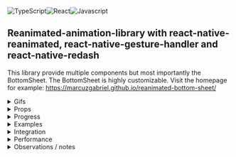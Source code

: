 ![TypeScript](https://badges.aleen42.com/src/typescript.svg)![React](https://badges.aleen42.com/src/react.svg)![Javascript](https://badges.aleen42.com/src/javascript.svg)

## Reanimated-animation-library with react-native-reanimated, react-native-gesture-handler and react-native-redash
This library provide multiple components but most importantly the BottomSheet. The BottomSheet is highly customizable. Visit the homepage for example: https://marcuzgabriel.github.io/reanimated-bottom-sheet/

<details>
  <summary>Gifs</summary>

  ## BottomSheet
  ![Alt Text](https://media.giphy.com/media/Ik9LNWjdCMrvGg5ToJ/giphy.gif)
  ![Alt Text](https://media.giphy.com/media/HF6U0tvtuE7UQra27j/giphy.gif)
  ![Alt Text](https://media.giphy.com/media/z386AcY2dPdthZLJKz/giphy.gif)
</details>
<details>
  <summary>Props</summary>

  ## BottomSheet
  | Prop | Type | Description | is required |
  | :--- | :---: | :---:| :---: |
  | backgroundColor | string | Sets the background color | false
  | borderTopLeftRadius | number | Sets the border top left radius | false
  | borderTopRightRadius | number | Sets the border top right radius | false
  | closeBottomSheetRequest | object: { isEnabled: boolean; callback: ((cb) => void) => void } | Custom trigger function to make the bottom sheet go to bottom onPress | false
  | contentComponent | node | Content component | true
  | contentHeightWhenKeyboardIsVisible | object: { takeUpAllAvailableSpace?: boolean; resizeHeightTrigger?: number; resizeHeight?: number; offset?: number, closeIcon?: { topOffset?: number, rightOffset?: number, icon: () => React.ReactNode }} | manipulate the content height when keyboard is visible and add a close icon | false
  | extraOffset | number | If you need some extra offset when it comes to the panning event hitting the footer | false
  | extraSnapPointBottomOffset | number | Minor differences occours depending on the Platform. This prop helps to get the perfect snap point on all platforms | false
  | fadingScrollEdges | object: { isEnabled: boolean, androidFadingEdgeLength: number, iOSAndWebFadingEdgeHeight: number, nativeBackgroundColor: string, webBackgroundColorTop: { from: string to: string}, webBackgroundColorBottom: { from: string, to: string } | This prop ensures that there is a scrolling edge when the content is scrollable | false
  | footerComponent | node | Footer component | false
  | getCurrentConfigRequest | function with callback | This function will provide the current configuration | false
  | header | object: { height: number } | If there is no header component then this object can be used to style the header | false
  | headerComponent | node | Header component | false
  | hideContentOnCardCollapse | object: { isEnabled: boolean, offset: number } | Hides content when gesturing down | false
  | hideFooterOnCardCollapse | object: { isEnabled: boolean, offset: number } | Hides footer when gesturing down | false
  | initializeBottomSheetAsClosed | boolean | In some cases it might be relevant to show the background content before showing the bottomSheet | false
  | isBottomSheetInactive | boolean | Set the bottom to an inactive state. Can be used for async handling og UX requirements | false
  | keyboardAvoidBottomMargin (currently disabled) | number | An extra margin wrapper is implemented instead. The prop was used to create extra spacings when an input field is focused | false
  | maxHeightRatio | float | max height of the bottom sheet in 0.1 - 0.9 ratio | false
  | morphingArrow | object: { isEnabled: boolean, offset: number, fill: string } | As there currently is a bug on web when interpolating SVG's with reanimated, then the morphing arrow can be disabled for specific platforms using this prop | false
  | offsetAddition | number | Used to have extra offset for the snap effect | false
  | onLayoutRequest | function with callback | In some cases the card height of the BottomSheet might come in handy. This prop returns the height | false
  | openBottomSheetRequest | object: { isEnabled: boolean; callback: ((cb) => void) => void } | Custom trigger functions to make the bottom sheet go to top | false
  | outerScrollEvent | object: { isEnabled?: boolean, scrollY?: Animated.SharedValue<number>, autoScrollTriggerLength?: number } | Connect an outer scrolling event that the bottom sheet should react to | false
  | pressableSafeAreaToContent | number | Stronger handling for controlling safe area to content so a press event on the BottomSheet do not interfer with the content within the BottomSheet | false
  | scrollArrowBottomComponent (currently disabled) | node | Scroll arrow bottom component | false
  | scrollArrows | object: { isEnabled: boolean, fill: string, dimensions: number, topArrowOffset: number, bottomArrowOffset: number } | When there is no scrollArrowBottom- or top component then this object can be used for styling the scroll arrows. | false
  | scrollArrowTopComponent (currently disabled) | node | Scroll arrow top component | false
  | smoothAppearance | object: { waitForContent: boolean, emptyContentHeight?: number } | Ensures a smooth appearance animation of the BottomSheet to eliminate flickering | false
  | snapEffectDirection | Animated.SharedValue<string> | Used together with SnapEffect component. It tells the BottomSheet how to react to the effect. Please look in examples for more information | false
  | snapPointBottom | number | This prop is required for the BottomSheet to work | true
  | springConfig | object { damping?: number; mass?: number; stiffness?: number; overshootClamping?: boolean; restSpeedThreshold?: number; restDisplacementThreshold?: number; } | Overrule default spring config with custom configuration
  | testID | string | add testID to the bottomSheet | false
  | webBoxShadow | object: { offset: number; opacity: number } | Set a box shadow for web | false
</details>
<details>
  <summary>Progress</summary>

  ## Current progress

- [x] ScrollViewKeyboardAvoid. Personally I have had troubles using the KeyboardAvoidView from react-native where I am limited to only use one behaviour. This approach uses two behaviours at the same time with reanimated. First it manipulates the translationY position so the content container floats above the keyboard. Secondly it changes the height of the content container so a nice scroll-to-focused-input gets triggered. A minimum requirement for this approach to work is to use this library's ```<InputField />```. Multiple examples can be found in the project Example folder.
- [x] InputField. This is a component that is connected to the above ScrollViewKeyboardAvoid. When focused and the minimum requirements for ScrollViewKeyboardAvoid is met, then a smooth scroll-to-focused-input field event will trigger.
- [x] BottomSheet
  - [x] Static event: When background content is not scrollable then the background content should not be snappable
  - [x] Scroll arrows that appear / dissapear
  - [x] Fading scroll edges for alle platforms
  - [x] Drag resistance when using the snap effect
  - [x] InputField component that accepts a unique id so no matter where the component is located then a nice scrollTo animation effect to the input field is achieved
  - [x] If the background content is not scrollable but there is content hiding behind the card, then make the component snappable so the card will collapse if the user tries to do a scroll gesture on the background content
  - [x] Morphing arrow that follows the Y axis animation of the card
  - [x] Card is collapsable by either clicking, gesturing, overlapping from scroll to pan gesture or scrolling the background content
  - [x] The card should be able to handle input fields. When an input field is pressed, then the keyboard should press the card upwards and a scrolling animation should scroll to the input field
  - [x] Add a ScrollView component in a PanGestureHandler component
  - [x] iOS + Android: Overlap from a scrolling gesture to a pan gesture by creating a scroll-to-top snapping effect
  - [x] Basic animation features (scrolling and pan gesture event)
  - [x] Header component
  - [x] Content component
  - [x] Footer component
- [ ] Appear
- [ ] Slider
- [ ] Morphing SVG Graph
- [ ] Unit tests
</details>
<details>
  <summary>Examples</summary>

  ## Examples
  Different examples can be found at the location src/components/Examples
</details>
<details>
  <summary>Integration</summary>

## React integration
```Javascript
import React from 'react';
import { Platform, useWindowDimensions } from 'react-native';
import styled from 'styled-components/native';
import Animated, {
  useSharedValue,
  useAnimatedScrollHandler,
  useAnimatedRef,
} from 'react-native-reanimated';
import { BottomSheet, SnapEffect } from '@marcuzgabriel/reanimated-animation-library';

const HEADER_HEIGHT = 50;
const EXTRA_SNAP_POINT_OFFSET = 30;

const isAndroid = Platform.OS === 'android';

const fakeScrollItem = [
  {
    text: `Lorem ipsum dolor sit amet, consectetur adipiscing elit, sed do eiusmod tempor incididunt
  ut labore et dolore magna aliqua. Ut enim ad minim veniam, quis nostrud exercitation ullamco
  laboris nisi ut aliquip ex ea commodo consequat. Duis aute irure dolor in reprehenderit in
  voluptate velit esse cillum dolore eu fugiat nulla pariatur.
`,
  },
];

const Wrapper = styled.View<{ windowHeight: number }>`
  position: relative;
  height: ${({ windowHeight }): number => windowHeight}px;
  width: 100%;
`;

const Content = styled.View`
  width: 100%;
  height: 400;
  background-color: purple;
`;

const Header = styled.View`
  width: 100%;
  height: 100px;
  background: black;
  justify
`;

const Text = styled.Text``;

const FakeContentWrapper = styled.View<{ windowHeight: number }>`
  background: white;
  height: ${({ windowHeight }): number => windowHeight}px;
  width: 100%;
  padding: 32px 16px;
`;

const ScrollViewWithSnapEffect: React.FC = () => {
  const scrollViewRef = useAnimatedRef<Animated.ScrollView>();
  const scrollY = useSharedValue(0);
  const cardHeight = useSharedValue(0);
  const snapEffectDirection = useSharedValue('');

  const windowHeight = useWindowDimensions().height;

  const onScrollHandler = useAnimatedScrollHandler({
    onScroll: e => {
      scrollY.value = e.contentOffset.y;
    },
  });

  return (
    <Wrapper windowHeight={windowHeight}>
      <Animated.ScrollView
        ref={scrollViewRef}
        bounces={false}
        alwaysBounceVertical={false}
        onScroll={onScrollHandler}
        scrollEventThrottle={16}
      >
        <SnapEffect cardHeight={cardHeight} snapEffectDirection={snapEffectDirection}>
          {fakeScrollItem.map(({ text }, i) => (
            <FakeContentWrapper windowHeight={windowHeight} key={`${i}_${text}`}>
              <Text>{text}</Text>
            </FakeContentWrapper>
          ))}
        </SnapEffect>
      </Animated.ScrollView>
      <BottomSheet
        scrollY={scrollY}
        fadingScrollEdges={{ isEnabled: false }}
        morphingArrow={{ isEnabled: Platform.OS !=='web', offset: 20 }}
        keyboardAvoidBottomMargin={isAndroid ? 16 : 0}
        snapEffectDirection={snapEffectDirection}
        snapPointBottom={HEADER_HEIGHT + EXTRA_SNAP_POINT_OFFSET}
        onLayoutRequest={(height: number): void => {
          cardHeight.value = height;
        }}
        contentComponent={<Content />}
      />
    </Wrapper>
  );
};

export default ScrollViewWithSnapEffect;
```

## Expo integration
npm install @marcuzgabriel/reanimated-animation-library@1.0.0
https://github.com/marcuzgabriel/reanimated-animation-library/packages/813007

Update app.json accordingly and remember to pod install and build the projects properly.
```Javascript
{
  "name": "MyTSProject",
  "displayName": "MyTSProject",
  "expo": {
    "name": "MyTSProject",
    "slug": "MyTSProject",
    "version": "1.0.0",
    "assetBundlePatterns": [
      "**/*"
    ],
    "web": {
      "build": {
        "babel": {
          "include": [
            "@marcuzgabriel/reanimated-animation-library"
          ]
        }
      }
    }
  }
}
```
</details>
<details>
  <summary>Performance</summary>

  ## Performance observations
The only time a performance decrease occours is when the native keyboad appears. This type of performance decrease will always happend with or without reanimated. If you experience any other performance decrease, please let me know :)
</details>
<details>
  <summary>Observations / notes</summary>

## Observations
Latest react-native-gesture-handler version vs old and latest react-native-reanimated vs old

| Package | Platform | Observations / bugs |
| :--- | :---: | :---: |
| #react-native-reanimated | web | The package has a bug on web when it comes to interpolating SVG's. https://github.com/software-mansion/react-native-reanimated/issues/1951 |
| #react-native-gesture-handler | all | There are quite some limitation from previously. Before react-native-gesture-handler handled the touches automatically with no further control to it. Now all pan gestures needs to be controlled with waitFor and simoustanously.
| #react-native-gesture-handler | web & Android |  react-native-gesture-handler and the props waitFor and simultaneously don't work properly for either web or Android. The behaviourial indefferences can be observed when you play around with simultaneously handlers. On iOS simultaneously handlers follow along (works as expected) where on Android and web they don't. Please ask if you need an example. https://github.com/software-mansion/react-native-gesture-handler/issues/420 https://github.com/software-mansion/react-native-gesture-handler/issues/927 |
| #useAnimatedGestureHandler | all | this approach is nice for simple use case but has no gesture state control. The same goes for useAnimatedScrollHander. Mixing, constraining and manipulating gestures directly is no longer achievably.
| #useAnimatedReaction | all | The oldschool approach with react-native-animated have a global scope for animations also known as the <Animation.Code> scope where values from different events can be mixed together and manipulated in direct time. It is rather difficult to achieve the same flexibility with the new hooks approach. Positively the new approach is probably more effective with the hooks and provides a smoother animation experience. useAnimatedReaction scope is the hook that comes the closest to <Animation.Code>
| #react-native-reanimated | all | A much better control of animations is now achieveable with HOA's (higher-order animations) as the animations functions as a first-class citizen. A few examples can be found in the library under ./src/hoas |
| #useWindowDimensions | Android | A micro difference occours when setting the child height within a Animated.ScrollView component to the window height with the use of useWindowDimensions. When exctracting the child height with (onContentSizeChange) then the height says 683.4285888671875 vs the windowheight 683.4285714285714. An offset constant is therefore needed to determine scrollability.
| simulator update behaviour | all | As reanimated is using worklets and other functionality that runs on a different thread, then a change in props might first work when the simulator is refreshed
| #useAnimatedStyle | iOS | Avoid attach dependencies to this type of hook. Freezing behaviour is likely to occour. Have multiple examples where iOS crashes without any further information.
| iOS simulator / Xcode bug | iOS / Xcode | Initially the keyboard is NOT toggled on the iOS simulator. This causes an 'in-between' animation to occour when an input field is focused. If the keyboard is toggled while the BottomSheet is in an 'in-between' state and it is the first run on the simulator then the simulator will crash while trying to collapse the BottomSheet. The crash message is cryptic. This bug has something to do with Xcode / simulator and is not reproducable on a live device where the keyboard is always shown / toggled by default. This bug dissapears when restarting the simulator after the crash. Ask for an example.
| #react-native-reanimated | all | As a programmer there is little to no information on why a worklet crashes in the console. The troubleshooting with reanimated is therefore (from a personal point of view) quite messy and time consuming.
| #react-native-reanimated | iOS | Rarely the simulator can crash when selecting an input field that also have an animation. When the crash occours it is reproducable until the moment the metro bundler and simulator is refreshed. The crash is not reproducable on a real device.
| debugging | all | Debugging tool has to be flipper: Turbomodules on the native side is not supported with Chrome software-mansion/react-native-reanimated#1663
| useAnimatedStyle | web | It is not possible to have both a translate and interpolate opacity animation at the same time. Flickering will occour.
